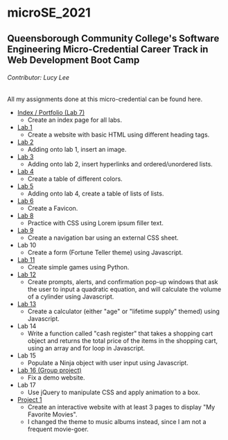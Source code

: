 # microSE_2021

## Queensborough Community College's Software Engineering Micro-Credential Career Track in Web Development Boot Camp
###### Contributor: Lucy Lee

All my assignments done at this micro-credential can be found here.
- [Index / Portfolio (Lab 7)](Index/index.html)
  - Create an index page for all labs.
- [Lab 1](lab1/lab1.html)
  - Create a website with basic HTML using different heading tags.
- [Lab 2](lab2/lab2.html)
  - Adding onto lab 1, insert an image.
- [Lab 3](lab3/lab3.html)
  - Adding onto lab 2, insert hyperlinks and ordered/unordered lists.
- [Lab 4](lab4/lab4.html)
  - Create a table of different colors.
- [Lab 5](lab5/lab5.html)
  - Adding onto lab 4, create a table of lists of lists.
- [Lab 6](lab6/lab6.html)
  - Create a Favicon.
- [Lab 8](lab8/lab8.html)
  - Practice with CSS using Lorem ipsum filler text.
- [Lab 9](lab9/lab9.html)
  - Create a navigation bar using an external CSS sheet.
- Lab 10
  - Create a form (Fortune Teller theme) using Javascript.
- [Lab 11](lab11/Game.py)
  - Create simple games using Python.
- [Lab 12](lab12/lab12.html)
  - Create prompts, alerts, and confirmation pop-up windows that ask the user to input a quadratic equation, and will calculate the volume of a cylinder using Javascript.
- [Lab 13](lab13/lab13.html)
  - Create a calculator (either "age" or "lifetime supply" themed) using Javascript.
- Lab 14
  - Write a function called "cash register" that takes a shopping cart object and returns the total price of the items in the shopping cart, using an array and for loop in Javascript.
- Lab 15
  - Populate a Ninja object with user input using Javascript.
- [Lab 16 (Group project)](lab16)
  - Fix a demo website.
- Lab 17
  - Use jQuery to manipulate CSS and apply animation to a box.
- [Project 1](movies)
  - Create an interactive website with at least 3 pages to display "My Favorite Movies".
  - I changed the theme to music albums instead, since I am not a frequent movie-goer.
